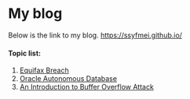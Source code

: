 # My blog

Below is the link to my blog. 
https://ssyfmei.github.io/

#### Topic list:
1. [Equifax Breach][id1]
2. [Oracle Autonomous Database][id2]
3. [An Introduction to Buffer Overflow Attack][id3]


[id1]: https://ssyfmei.github.io/2017/11/07/Equifax/ "Equifax Breach"
[id2]: https://ssyfmei.github.io/2017/11/08/Autonomous-Database/ "Oracle Autonomous Database"
[id3]: https://ssyfmei.github.io/2017/10/07/HeapOverflow/ "An Introduction to Buffer Overflow Attack"
